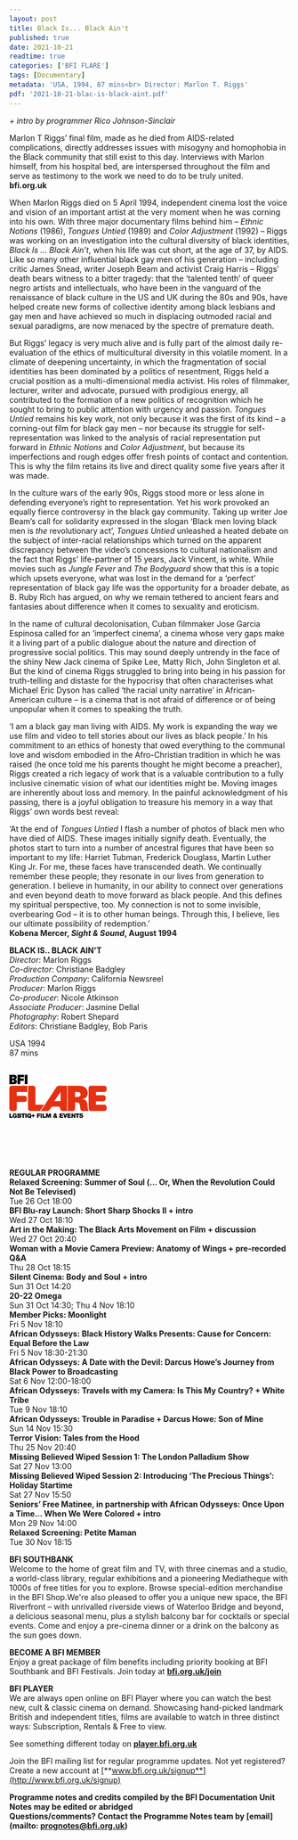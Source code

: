 ```yaml
---
layout: post
title: Black Is... Black Ain't
published: true
date: 2021-10-21
readtime: true
categories: ['BFI FLARE']
tags: [Documentary]
metadata: 'USA, 1994, 87 mins<br> Director: Marlon T. Riggs'
pdf: '2021-10-21-blac-is-black-aint.pdf'
---
```


_+ intro by programmer Rico Johnson-Sinclair_

Marlon T Riggs’ final film, made as he died from AIDS-related complications, directly addresses issues with misogyny and homophobia in the Black community that still exist to this day. Interviews with Marlon himself, from his hospital bed, are interspersed throughout the film and serve as testimony to the work we need to do to be truly united.<br>
**bfi.org.uk**

When Marlon Riggs died on 5 April 1994, independent cinema lost the voice and vision of an important artist at the very moment when he was corning into his own. With three major documentary films behind him – _Ethnic Notions_ (1986), _Tongues Untied_ (1989) and _Color Adjustment_ (1992) – Riggs was working on an investigation into the cultural diversity of black identities, _Black Is ... Black Ain’t_, when his life was cut short, at the age of 37, by AIDS. Like so many other influential black gay men of his generation – including critic James Snead, writer Joseph Beam and activist Craig Harris – Riggs’ death bears witness to a bitter tragedy: that the ‘talented tenth’ of queer negro artists and intellectuals, who have been in the vanguard of the renaissance of black culture in the US and UK during the 80s and 90s, have helped create new forms of collective identity among black lesbians and gay men and have achieved so much in displacing outmoded racial and sexual paradigms, are now menaced by the spectre of premature death.

But Riggs’ legacy is very much alive and is fully part of the almost daily re-evaluation of the ethics of multicultural diversity in this volatile moment. In a climate of deepening uncertainty, in which the fragmentation of social identities has been dominated by a politics of resentment, Riggs held a crucial position as a multi-dimensional media activist. His roles of filmmaker, lecturer, writer and advocate, pursued with prodigious energy, all contributed to the formation of a new politics of recognition which he sought to bring to public attention with urgency and passion. _Tongues Untied_ remains his key work, not only because it was the first of its kind – a corning-out film for black gay men – nor because its struggle for self-representation was linked to the analysis of racial representation put forward in _Ethnic Notions_ and _Color Adjustment_, but because its imperfections and rough edges offer fresh points of contact and contention. This is why the film retains its live and direct quality some five years after it was made.

In the culture wars of the early 90s, Riggs stood more or less alone in defending everyone’s right to representation. Yet his work provoked an equally fierce controversy in the black gay community. Taking up writer Joe Beam’s call for solidarity expressed in the slogan ‘Black men loving black men is _the_ revolutionary act’, _Tongues Untied_ unleashed a heated debate on the subject of inter-racial relationships which turned on the apparent discrepancy between the video’s concessions to cultural nationalism and the fact that Riggs’ life-partner of 15 years, Jack Vincent, is white. While movies such as _Jungle Fever_ and _The Bodyguard_ show that this is a topic which upsets everyone, what was lost in the demand for a ‘perfect’ representation of black gay life was the opportunity for a broader debate, as B. Ruby Rich has argued, on why we remain tethered to ancient fears and fantasies about difference when it comes to sexuality and eroticism.

In the name of cultural decolonisation, Cuban filmmaker Jose Garcia Espinosa called for an ‘imperfect cinema’, a cinema whose very gaps make it a living part of a public dialogue about the nature and direction of progressive social politics. This may sound deeply untrendy in the face of the shiny New Jack cinema of Spike Lee, Matty Rich, John Singleton et al. But the kind of cinema Riggs struggled to bring into being in his passion for truth-telling and distaste for the hypocrisy that often characterises what Michael Eric Dyson has called ‘the racial unity narrative’ in African-American culture – is a cinema that is not afraid of difference or of being unpopular when it comes to speaking the truth.

‘I am a black gay man living with AIDS. My work is expanding the way we use film and video to tell stories about our lives as black people.’ In his commitment to an ethics of honesty that owed everything to the communal love and wisdom embodied in the Afro-Christian tradition in which he was raised (he once told me his parents thought he might become a preacher), Riggs created a rich legacy of work that is a valuable contribution to a fully inclusive cinematic vision of what our identities might be. Moving images are inherently about loss and memory. In the painful acknowledgment of his passing, there is a joyful obligation to treasure his memory in a way that Riggs’ own words best reveal:

‘At the end of _Tongues Untied_ I flash a number of photos of black men who have died of AIDS. These images initially signify death. Eventually, the photos start to turn into a number of ancestral figures that have been so important to my life: Harriet Tubman, Frederick Douglass, Martin Luther King Jr. For me, these faces have transcended death. We continually remember these people; they resonate in our lives from generation to generation. I believe in humanity, in our ability to connect over generations and even beyond death to move forward as black people. And this defines my spiritual perspective, too. My connection is not to some invisible, overbearing God – it is to other human beings. Through this, I believe, lies our ultimate possibility of redemption.’<br>
**Kobena Mercer, _Sight & Sound_, August 1994**<br>

**BLACK IS.. BLACK AIN'T**<br>
_Director_: Marlon Riggs  
_Co-director_: Christiane Badgley  
_Production Company_: California Newsreel  
_Producer_: Marlon Riggs  
_Co-producer_: Nicole Atkinson  
_Associate Producer_: Jasmine Dellal  
_Photography_: Robert Shepard  
_Editors_: Christiane Badgley, Bob Paris<br>

USA 1994<br>
87 mins<br>
<br>

<img style="float: left;" src="/img/flare-logo-2020-01.png">
<br><br><br><br><br><br><br><br><br>

**REGULAR PROGRAMME**<br>
**Relaxed Screening: Summer of Soul (... Or, When the Revolution Could Not Be Televised)**<br>
Tue 26 Oct 18:00<br>
**BFI Blu-ray Launch: Short Sharp Shocks II + intro**<br>
Wed 27 Oct 18:10<br>
**Art in the Making: The Black Arts Movement on Film + discussion**<br>
Wed 27 Oct 20:40<br>
**Woman with a Movie Camera Preview: Anatomy of Wings + pre-recorded Q&A**<br>
Thu 28 Oct 18:15<br>
**Silent Cinema: Body and Soul + intro**<br>
Sun 31 Oct 14:20<br>
**20-22 Omega**<br>
Sun 31 Oct 14:30; Thu 4 Nov 18:10<br>
**Member Picks: Moonlight**<br>
Fri 5 Nov 18:10<br>
**African Odysseys: Black History Walks Presents: Cause for Concern: Equal Before the Law**<br>
Fri 5 Nov 18:30-21:30<br>
**African Odysseys: A Date with the Devil: Darcus Howe’s Journey from Black Power to Broadcasting**<br>
Sat 6 Nov 12:00-18:00<br>
**African Odysseys: Travels with my Camera: Is This My Country? + White Tribe**<br>
Tue 9 Nov 18:10<br>
**African Odysseys: Trouble in Paradise  + Darcus Howe: Son of Mine**<br>
Sun 14 Nov 15:30<br>
**Terror Vision: Tales from the Hood**<br>
Thu 25 Nov 20:40<br>
**Missing Believed Wiped Session 1: The London Palladium Show**<br>
Sat 27 Nov 13:00<br>
**Missing Believed Wiped Session 2: Introducing ‘The Precious Things’: Holiday Startime**<br>
Sat 27 Nov 15:50<br>
**Seniors’ Free Matinee, in partnership with African Odysseys: Once Upon a Time... When We Were Colored + intro**<br>
Mon 29 Nov 14:00<br>
**Relaxed Screening: Petite Maman**<br>
Tue 30 Nov 18:15<br>


**BFI SOUTHBANK**  
Welcome to the home of great film and TV, with three cinemas and a studio, a world-class library, regular exhibitions and a pioneering Mediatheque with 1000s of free titles for you to explore. Browse special-edition merchandise in the BFI Shop.We&#39;re also pleased to offer you a unique new space, the BFI Riverfront – with unrivalled riverside views of Waterloo Bridge and beyond, a delicious seasonal menu, plus a stylish balcony bar for cocktails or special events. Come and enjoy a pre-cinema dinner or a drink on the balcony as the sun goes down.  

**BECOME A BFI MEMBER**  
Enjoy a great package of film benefits including priority booking at BFI Southbank and BFI Festivals. Join today at [**bfi.org.uk/join**](http://www.bfi.org.uk/join)  

**BFI PLAYER**  
 We are always open online on BFI Player where you can watch the best new, cult &amp; classic cinema on demand. Showcasing hand-picked landmark British and independent titles, films are available to watch in three distinct ways: Subscription, Rentals &amp; Free to view.  

See something different today on [**player.bfi.org.uk**](https://player.bfi.org.uk)  

Join the BFI mailing list for regular programme updates. Not yet registered? Create a new account at [**www.bfi.org.uk/signup**](http://www.bfi.org.uk/signup)

**Programme notes and credits compiled by the BFI Documentation Unit  
Notes may be edited or abridged  
Questions/comments? Contact the Programme Notes team by [email](mailto: prognotes@bfi.org.uk)**
